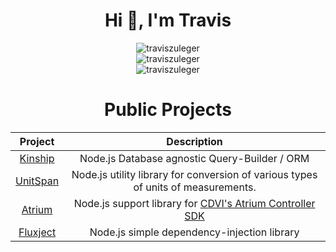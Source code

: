 <div align="center">
  <h1>Hi 👋, I'm Travis</h1>  
  <img src="https://github-readme-stats.vercel.app/api?username=traviszuleger&show_icons=true&locale=en&theme=dark&hide_border=true&cache_seconds=1800&icon_color=00ffff&text_color=61dafb&title_color=00ffff" alt="traviszuleger" />
  <br>
  <img src="https://github-readme-streak-stats.herokuapp.com/?user=traviszuleger&theme=dark&hide_border=true" alt="traviszuleger" />
  <br>
  <img src="https://github-readme-stats.vercel.app/api/top-langs?username=traviszuleger&hide=css&layout=compact&theme=dark&hide_border=true&cache_seconds=1800" alt="traviszuleger" />
 
  <h1>Public Projects</h1> 
  
  | Project           | Description                                         |
  |:-----------------:|:---------------------------------------------------:|
  | [Kinship](https://github.com/kinshipjs) | Node.js Database agnostic Query-Builder / ORM |
  | [UnitSpan](https://github.com/tzuleger/unitspan) | Node.js utility library for conversion of various types of units of measurements. |
  | [Atrium](https://github.com/tzuleger/atrium-node) | Node.js support library for [CDVI's Atrium Controller SDK](https://mrdltd.atlassian.net/wiki/spaces/PUB/pages) |
  | [Fluxject](https://github.com/tzuleger/fluxject) | Node.js simple dependency-injection library |
</div>
